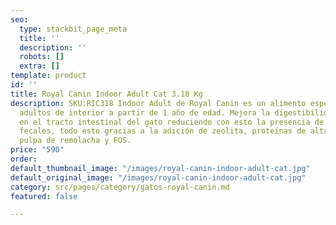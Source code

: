 ```yaml
---
seo:
  type: stackbit_page_meta
  title: ''
  description: ''
  robots: []
  extra: []
template: product
id: ''
title: Royal Canin Indoor Adult Cat 3.18 Kg
description: SKU:RIC318 Indoor Adult de Royal Canin es un alimento especial para gatos
  adultos de interior a partir de 1 año de edad. Mejora la digestibilidad del alimento
  en el tracto intestinal del gato reduciendo con esto la presencia de malos olores
  fecales, todo esto gracias a la adición de zeolita, proteínas de alta digestión,
  pulpa de remolacha y FOS.
price: "590"
order: 
default_thumbnail_image: "/images/royal-canin-indoor-adult-cat.jpg"
default_original_image: "/images/royal-canin-indoor-adult-cat.jpg"
category: src/pages/category/gatos-royal-canin.md
featured: false

---
```


